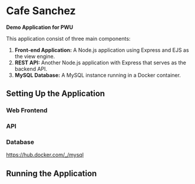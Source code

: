 # Cafe Sanchez
**Demo Application for PWU**

This application consist of three main components:

1. **Front-end Application:** A Node.js application using Express and EJS as the view engine.
2. **REST API:** Another Node.js application with Express that serves as the backend API.
3. **MySQL Database:** A MySQL instance running in a Docker container.

## Setting Up the Application

### Web Frontend

### API

### Database

https://hub.docker.com/_/mysql

## Running the Application
